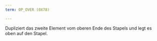 ```yaml
---
term: OP_OVER (0X78)

---
```

Dupliziert das zweite Element vom oberen Ende des Stapels und legt es oben auf den Stapel.